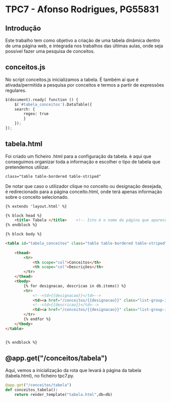 # TPC7 - Afonso Rodrigues, PG55831

## Introdução

Este trabalho tem como objetivo a criação de uma tabela dinâmica dentro de uma página web, e integrada nos trabalhos das últimas aulas, onde seja possível fazer uma pesquisa de conceitos.

## conceitos.js

No script conceitos.js inicializamos a tabela. É também aí que é ativada/permitida a pesquisa por conceitos e termos a partir de expressões regulares.

```python
$(document).ready( function () {
    $('#tabela_conceitos').DataTable({
    search: {
        regex: true
        }
    });
});
```

## tabela.html

Foi criado um ficheiro .html para a configuração da tabela. è aqui que conseguimos organizar toda a informação e escolher o tipo de tabela que pretendemos utilizar.

```html
class="table table-bordered table-striped"
```
De notar que caso o utilizador clique no conceito ou designação desejada, é redirecionado para a página conceito.html, onde terá apenas informação sobre o conceito selecionado.

```html
{% extends 'layout.html' %}

{% block head %}
    <title> Tabela </title>    <!-- Isto é o nome da página que aparece em cima no separador-->
{% endblock %}

{% block body %}

<table id="tabela_conceitos" class="table table-bordered table-striped">
    
    <thead>
        <tr>
            <th scope="col">Conceitos</th>
            <th scope="col">Descrições</th>
        </tr>
    </thead>
    <tbody>
        {% for designacao, descricao in db.items() %}
        <tr>
            <!--<td>{{designacao}}</td>-->
            <td><a href="/conceitos/{{designacao}}" class="list-group-item list-group-item-action">{{designacao}}</a></td>
            <!--<td>{{descricao}}</td>-->
            <td><a href="/conceitos/{{designacao}}" class="list-group-item list-group-item-action">{{descricao}}</a></td>
        </tr>
        {% endfor %}
    </tbody>
</table>


{% endblock %}
```

## @app.get("/conceitos/tabela")

Aqui, vemos a inicialização da rota que levará à página da tabela (tabela.html), no ficheiro tpc7.py.

```python
@app.get("/conceitos/tabela")
def conceitos_tabela():
    return render_template("tabela.html",db=db)
```



